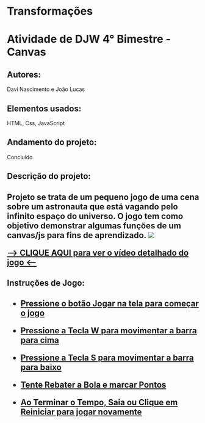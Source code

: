 # Transformações
<h1>Atividade de DJW 4° Bimestre - Canvas</h1>

<h2>Autores:</h2> Davi Nascimento e João Lucas

<h2>Elementos usados:</h2> HTML, Css, JavaScript

<h2>Andamento do projeto:</h2> Concluído

<h2>Descrição do projeto:<h2>
Projeto se trata de um pequeno jogo de uma cena sobre um astronauta que está vagando pelo infinito espaço do universo. O jogo tem como objetivo
demonstrar algumas funções de um canvas/js para fins de aprendizado.



   <img src="img/foto.png">
   
   [--> CLIQUE AQUI para ver o vídeo detalhado do jogo <--](https://youtu.be/mMj8ICaj_qg)
   
<h2>Instruções de Jogo:<h2> 
<p>
      
- [Pressione o botão Jogar na tela para começar o jogo]()
      
- [Pressione a Tecla W para movimentar a barra para cima]()
  
- [Pressione a Tecla S para movimentar a barra para baixo]()
  
- [Tente Rebater a Bola e marcar Pontos]()
  
- [Ao Terminar o Tempo, Saia ou Clique em Reiniciar para jogar novamente]()
  
</p>
